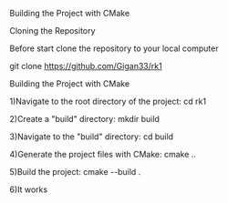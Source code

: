 Building the Project with CMake

Cloning the Repository

Before start clone the repository to your local computer

git clone https://github.com/Gigan33/rk1

Building the Project with CMake

1)Navigate to the root directory of the project: cd rk1

2)Create a "build" directory: mkdir build

3)Navigate to the "build" directory: cd build

4)Generate the project files with CMake: cmake ..

5)Build the project: cmake --build .

6)It works
